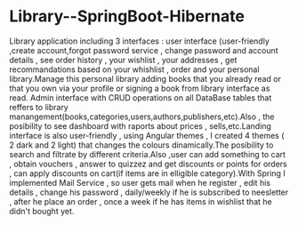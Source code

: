 # Library--SpringBoot-Hibernate
Library application including 3 interfaces : user interface (user-friendly ,create account,forgot password service , change password and account details , see order history , your wishlist , your addresses , get recommandations based on your whishlist , order and your personal library.Manage this personal library adding books that you already read or that you own via your profile or signing a book from library interface as read. Admin interface with CRUD operations on all DataBase tables that reffers to library manangement(books,categories,users,authors,publishers,etc).Also , the posibility to see dashboard with raports about prices , sells,etc.Landing interface is also user-friendly , using Angular themes , I created 4 themes ( 2 dark and 2 light) that changes the colours dinamically.The posibility to search and filtrate by different criteria.Also ,user can add something to cart , obtain vouchers , answer to quizzez and get discounts or points for orders , can apply discounts on cart(if items are in elligible category).With Spring I implemented Mail Service , so user gets mail when he register , edit his details , change his password , daily/weekly if he is subscribed to neesletter , after he place an order , once a week if he has items in wishlist that he didn't bought yet.
